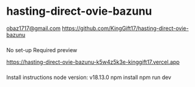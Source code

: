 # hasting-direct-ovie-bazunu

obaz1717@gmail.com
https://github.com/KingGift17/hasting-direct-ovie-bazunu

###

No set-up Required preview

https://hasting-direct-ovie-bazunu-k5w4z5k3e-kinggift17.vercel.app

###

Install instructions
node version: v18.13.0
npm install
npm run dev
